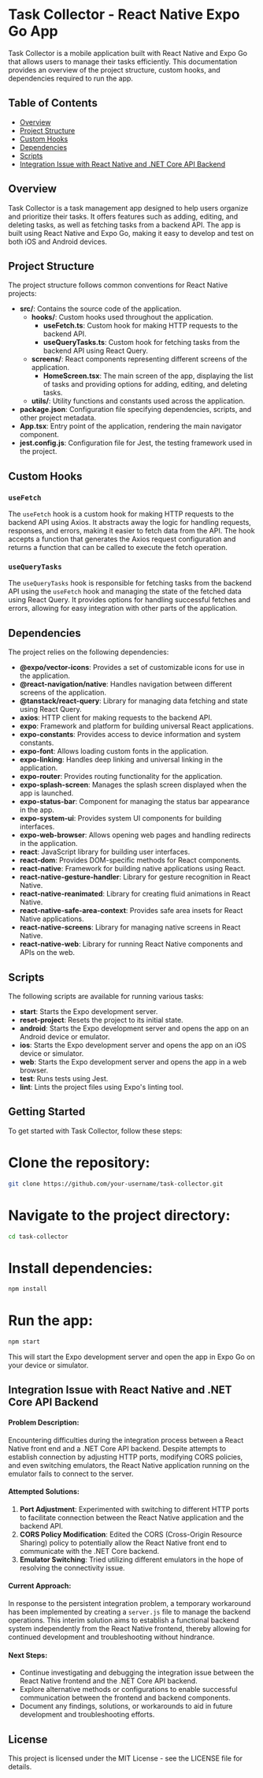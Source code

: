 # Task Collector - React Native Expo Go App

Task Collector is a mobile application built with React Native and Expo Go that allows users to manage their tasks efficiently. This documentation provides an overview of the project structure, custom hooks, and dependencies required to run the app.

## Table of Contents

- [Overview](#overview)
- [Project Structure](#project-structure)
- [Custom Hooks](#custom-hooks)
- [Dependencies](#dependencies)
- [Scripts](#scripts)
- [Integration Issue with React Native and .NET Core API Backend](#Integration-Issue-with-React-Native-and-.NET-Core-API-Backend)


## Overview

Task Collector is a task management app designed to help users organize and prioritize their tasks. It offers features such as adding, editing, and deleting tasks, as well as fetching tasks from a backend API. The app is built using React Native and Expo Go, making it easy to develop and test on both iOS and Android devices.

## Project Structure

The project structure follows common conventions for React Native projects:

- **src/**: Contains the source code of the application.
  - **hooks/**: Custom hooks used throughout the application.
    - **useFetch.ts**: Custom hook for making HTTP requests to the backend API.
    - **useQueryTasks.ts**: Custom hook for fetching tasks from the backend API using React Query.
  - **screens/**: React components representing different screens of the application.
    - **HomeScreen.tsx**: The main screen of the app, displaying the list of tasks and providing options for adding, editing, and deleting tasks.
  - **utils/**: Utility functions and constants used across the application.
- **package.json**: Configuration file specifying dependencies, scripts, and other project metadata.
- **App.tsx**: Entry point of the application, rendering the main navigator component.
- **jest.config.js**: Configuration file for Jest, the testing framework used in the project.

## Custom Hooks

### `useFetch`

The `useFetch` hook is a custom hook for making HTTP requests to the backend API using Axios. It abstracts away the logic for handling requests, responses, and errors, making it easier to fetch data from the API. The hook accepts a function that generates the Axios request configuration and returns a function that can be called to execute the fetch operation.

### `useQueryTasks`

The `useQueryTasks` hook is responsible for fetching tasks from the backend API using the `useFetch` hook and managing the state of the fetched data using React Query. It provides options for handling successful fetches and errors, allowing for easy integration with other parts of the application.

## Dependencies

The project relies on the following dependencies:

- **@expo/vector-icons**: Provides a set of customizable icons for use in the application.
- **@react-navigation/native**: Handles navigation between different screens of the application.
- **@tanstack/react-query**: Library for managing data fetching and state using React Query.
- **axios**: HTTP client for making requests to the backend API.
- **expo**: Framework and platform for building universal React applications.
- **expo-constants**: Provides access to device information and system constants.
- **expo-font**: Allows loading custom fonts in the application.
- **expo-linking**: Handles deep linking and universal linking in the application.
- **expo-router**: Provides routing functionality for the application.
- **expo-splash-screen**: Manages the splash screen displayed when the app is launched.
- **expo-status-bar**: Component for managing the status bar appearance in the app.
- **expo-system-ui**: Provides system UI components for building interfaces.
- **expo-web-browser**: Allows opening web pages and handling redirects in the application.
- **react**: JavaScript library for building user interfaces.
- **react-dom**: Provides DOM-specific methods for React components.
- **react-native**: Framework for building native applications using React.
- **react-native-gesture-handler**: Library for gesture recognition in React Native.
- **react-native-reanimated**: Library for creating fluid animations in React Native.
- **react-native-safe-area-context**: Provides safe area insets for React Native applications.
- **react-native-screens**: Library for managing native screens in React Native.
- **react-native-web**: Library for running React Native components and APIs on the web.

## Scripts

The following scripts are available for running various tasks:

- **start**: Starts the Expo development server.
- **reset-project**: Resets the project to its initial state.
- **android**: Starts the Expo development server and opens the app on an Android device or emulator.
- **ios**: Starts the Expo development server and opens the app on an iOS device or simulator.
- **web**: Starts the Expo development server and opens the app in a web browser.
- **test**: Runs tests using Jest.
- **lint**: Lints the project files using Expo's linting tool.

## Getting Started

To get started with Task Collector, follow these steps:
# Clone the repository:
```bash
git clone https://github.com/your-username/task-collector.git
```
# Navigate to the project directory:
```bash
cd task-collector
```

# Install dependencies:
```bash
npm install
```
# Run the app:
```bash
npm start
```

This will start the Expo development server and open the app in Expo Go on your device or simulator.

## Integration Issue with React Native and .NET Core API Backend

#### Problem Description:
Encountering difficulties during the integration process between a React Native front end and a .NET Core API backend. Despite attempts to establish connection by adjusting HTTP ports, modifying CORS policies, and even switching emulators, the React Native application running on the emulator fails to connect to the server.

#### Attempted Solutions:
1. **Port Adjustment**: Experimented with switching to different HTTP ports to facilitate connection between the React Native application and the backend API.
2. **CORS Policy Modification**: Edited the CORS (Cross-Origin Resource Sharing) policy to potentially allow the React Native front end to communicate with the .NET Core backend.
3. **Emulator Switching**: Tried utilizing different emulators in the hope of resolving the connectivity issue.

#### Current Approach:
In response to the persistent integration problem, a temporary workaround has been implemented by creating a `server.js` file to manage the backend operations. This interim solution aims to establish a functional backend system independently from the React Native frontend, thereby allowing for continued development and troubleshooting without hindrance.

#### Next Steps:
- Continue investigating and debugging the integration issue between the React Native frontend and the .NET Core API backend.
- Explore alternative methods or configurations to enable successful communication between the frontend and backend components.
- Document any findings, solutions, or workarounds to aid in future development and troubleshooting efforts.


## License

This project is licensed under the MIT License - see the LICENSE file for details.


